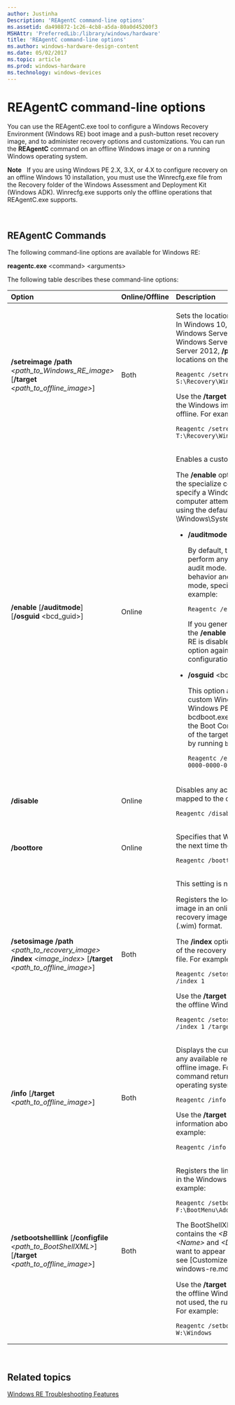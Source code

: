 ```yaml
---
author: Justinha
Description: 'REAgentC command-line options'
ms.assetid: da498872-1c26-4cb8-a5da-80a0d45200f3
MSHAttr: 'PreferredLib:/library/windows/hardware'
title: 'REAgentC command-line options'
ms.author: windows-hardware-design-content
ms.date: 05/02/2017
ms.topic: article
ms.prod: windows-hardware
ms.technology: windows-devices
---
```


# REAgentC command-line options


You can use the REAgentC.exe tool to configure a Windows Recovery Environment (Windows RE) boot image and a push-button reset recovery image, and to administer recovery options and customizations. You can run the **REAgentC** command on an offline Windows image or on a running Windows operating system.

**Note**  
If you are using Windows PE 2.X, 3.X, or 4.X to configure recovery on an offline Windows 10 installation, you must use the Winrecfg.exe file from the Recovery folder of the Windows Assessment and Deployment Kit (Windows ADK). Winrecfg.exe supports only the offline operations that REAgentC.exe supports.

 

## <span id="REAgentC_Commands"></span><span id="reagentc_commands"></span><span id="REAGENTC_COMMANDS"></span>REAgentC Commands


The following command-line options are available for Windows RE:

**reagentc.exe** &lt;command&gt; &lt;arguments&gt;

The following table describes these command-line options:

<table>
<colgroup>
<col width="33%" />
<col width="33%" />
<col width="33%" />
</colgroup>
<thead>
<tr class="header">
<th align="left">Option</th>
<th align="left">Online/Offline</th>
<th align="left">Description</th>
</tr>
</thead>
<tbody>
<tr class="odd">
<td align="left"><p><strong>/setreimage /path</strong> <em>&lt;path_to_Windows_RE_image&gt;</em> [<strong>/target</strong> <em>&lt;path_to_offline_image&gt;</em>]</p>
<p></p></td>
<td align="left"><p>Both</p></td>
<td align="left"><p>Sets the location of a Windows RE boot image. In Windows 10, Windows 8.1, Windows 8 , Windows Server 2016 Technical Preview, Windows Server 2012 R2, and Windows Server 2012, <strong>/path</strong> supports UNC paths to locations on the local disk. For example:</p>
<pre class="syntax" space="preserve"><code>Reagentc /setreimage /path S:\Recovery\WindowsRE</code></pre>
<p>Use the <strong>/target</strong> option to specify the location of the Windows image when you apply the setting offline. For example:</p>
<pre class="syntax" space="preserve"><code>Reagentc /setreimage /path T:\Recovery\WindowsRE /target W:\Windows</code></pre></td>
</tr>
<tr class="even">
<td align="left"><p><strong>/enable</strong> [<strong>/auditmode</strong>] [<strong>/osguid</strong> &lt;bcd_guid&gt;]</p></td>
<td align="left"><p>Online</p></td>
<td align="left"><p>Enables a custom Windows RE boot image.</p>
<p>The <strong>/enable</strong> option runs automatically during the specialize configuration pass. If you don't specify a Windows RE boot image, the computer attempts to enable Windows RE by using the default Winre.wim file from the \Windows\System32\Recovery folder.</p>
<ul>
<li><p><strong>/auditmode</strong>:</p>
<p>By default, the <strong>/enable</strong> option doesn't perform any actions when Windows is in audit mode. To override the default behavior and enable Windows RE from audit mode, specify the <strong>/auditmode</strong> option. For example:</p>
<pre class="syntax" space="preserve"><code>Reagentc /enable /auditmode</code></pre>
<p>If you generalize the image after you use the <strong>/enable</strong> option in audit mode, Windows RE is disabled until you use the <strong>/enable</strong> option again or until after the specialize configuration pass runs.</p></li>
<li><p><strong>/osguid</strong> &lt;bcd_guid&gt;:</p>
<p>This option allows you to enable your custom Windows RE boot image from Windows PE. It can only be used after bcdboot.exe has been run. &lt;bcd_guid&gt; is the Boot Configuration Data (BCD) identifier of the target Windows installation, obtained by running <code>bcdedit -enum -v</code>.</p>
<pre class="syntax" space="preserve"><code>Reagentc /enable /osguid {00000000-0000-0000-0000-000000000000}</code></pre></li>
</ul></td>
</tr>
<tr class="odd">
<td align="left"><p><strong>/disable</strong></p></td>
<td align="left"><p>Online</p></td>
<td align="left"><p>Disables any active Windows RE image that is mapped to the online image. For example:</p>
<pre class="syntax" space="preserve"><code>Reagentc /disable</code></pre></td>
</tr>
<tr class="even">
<td align="left"><p><strong>/boottore</strong></p></td>
<td align="left"><p>Online</p></td>
<td align="left"><p>Specifies that Windows RE starts automatically the next time the system starts. For example:</p>
<pre class="syntax" space="preserve"><code>Reagentc /boottore</code></pre></td>
</tr>
<tr class="odd">
<td align="left"><p><strong>/setosimage /path</strong> <em>&lt;path_to_recovery_image&gt;</em> <strong>/index</strong> <em>&lt;image_index&gt;</em> [<strong>/target</strong> <em>&lt;path_to_offline_image&gt;</em>]</p></td>
<td align="left"><p>Both</p></td>
<td align="left"><p>This setting is not used in Windows 10.</p>
<p>Registers the location of a push-button reset image in an online or offline image. The recovery image must be in the Windows image (.wim) format.</p>
<p>The <strong>/index</strong> option specifies the index number of the recovery image to use from within a .wim file. For example:</p>
<pre class="syntax" space="preserve"><code>Reagentc /setosimage /path R:\RecoveryImage /index 1</code></pre>
<p>Use the <strong>/target</strong> option to specify the location of the offline Windows image. For example:</p>
<pre class="syntax" space="preserve"><code>Reagentc /setosimage /path R:\RecoveryImage /index 1 /target W:\Windows</code></pre></td>
</tr>
<tr class="even">
<td align="left"><p><strong>/info</strong> [<strong>/target</strong> <em>&lt;path_to_offline_image&gt;</em>]</p></td>
<td align="left"><p>Both</p></td>
<td align="left"><p>Displays the current status of Windows RE and any available recovery image on an online or offline image. For example, the following command returns the status of the online operating system:</p>
<pre class="syntax" space="preserve"><code>Reagentc /info</code></pre>
<p>Use the <strong>/target</strong> option to obtain configuration information about an offline image. For example:</p>
<pre class="syntax" space="preserve"><code>Reagentc /info /target W:\Windows</code></pre></td>
</tr>
<tr class="odd">
<td align="left"><p><strong>/setbootshelllink</strong> [<strong>/configfile</strong> <em>&lt;path_to_BootShellXML&gt;</em>] [<strong>/target</strong> <em>&lt;path_to_offline_image&gt;</em>]</p></td>
<td align="left"><p>Both</p></td>
<td align="left"><p>Registers the link to a custom tool that appears in the Windows boot options menu. For example:</p>
<pre class="syntax" space="preserve"><code>Reagentc /setbootshelllink /configfile F:\BootMenu\AddDiagnosticsToolToBootMenu.xml</code></pre>
<p>The BootShellXML file is an.xml file that contains the <em>&lt;BootShell&gt;</em> element and the <em>&lt;Name&gt;</em> and <em>&lt;Description&gt;</em> attributes that you want to appear in the link. For more information, see [Customize Windows RE](customize-windows-re.md).</p>
<p>Use the <strong>/target</strong> option to specify the location of the offline Windows image. If this argument is not used, the running operating system is used. For example:</p>
<pre class="syntax" space="preserve"><code>Reagentc /setbootshelllink /target W:\Windows</code></pre></td>
</tr>
</tbody>
</table>

 

## <span id="related_topics"></span>Related topics


[Windows RE Troubleshooting Features](windows-re-troubleshooting-features.md)

 

 






